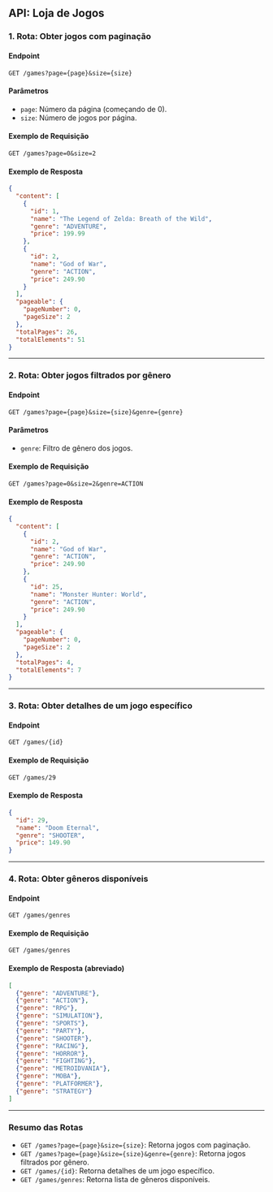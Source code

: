 ## API: Loja de Jogos 

### **1. Rota: Obter jogos com paginação**

#### Endpoint
`GET /games?page={page}&size={size}`

#### Parâmetros
- `page`: Número da página (começando de 0).
- `size`: Número de jogos por página.

#### Exemplo de Requisição
`GET /games?page=0&size=2`

#### Exemplo de Resposta
```json
{
  "content": [
    {
      "id": 1,
      "name": "The Legend of Zelda: Breath of the Wild",
      "genre": "ADVENTURE",
      "price": 199.99
    },
    {
      "id": 2,
      "name": "God of War",
      "genre": "ACTION",
      "price": 249.90
    }
  ],
  "pageable": {
    "pageNumber": 0,
    "pageSize": 2
  },
  "totalPages": 26,
  "totalElements": 51
}
```

---

### **2. Rota: Obter jogos filtrados por gênero**

#### Endpoint
`GET /games?page={page}&size={size}&genre={genre}`

#### Parâmetros
- `genre`: Filtro de gênero dos jogos.

#### Exemplo de Requisição
`GET /games?page=0&size=2&genre=ACTION`

#### Exemplo de Resposta
```json
{
  "content": [
    {
      "id": 2,
      "name": "God of War",
      "genre": "ACTION",
      "price": 249.90
    },
    {
      "id": 25,
      "name": "Monster Hunter: World",
      "genre": "ACTION",
      "price": 249.90
    }
  ],
  "pageable": {
    "pageNumber": 0,
    "pageSize": 2
  },
  "totalPages": 4,
  "totalElements": 7
}
```

---

### **3. Rota: Obter detalhes de um jogo específico**

#### Endpoint
`GET /games/{id}`

#### Exemplo de Requisição
`GET /games/29`

#### Exemplo de Resposta
```json
{
  "id": 29,
  "name": "Doom Eternal",
  "genre": "SHOOTER",
  "price": 149.90
}
```

---

### **4. Rota: Obter gêneros disponíveis**

#### Endpoint
`GET /games/genres`

#### Exemplo de Requisição
`GET /games/genres`

#### Exemplo de Resposta (abreviado)
```json
[
  {"genre": "ADVENTURE"},
  {"genre": "ACTION"},
  {"genre": "RPG"},
  {"genre": "SIMULATION"},
  {"genre": "SPORTS"},
  {"genre": "PARTY"},
  {"genre": "SHOOTER"},
  {"genre": "RACING"},
  {"genre": "HORROR"},
  {"genre": "FIGHTING"},
  {"genre": "METROIDVANIA"},
  {"genre": "MOBA"},
  {"genre": "PLATFORMER"},
  {"genre": "STRATEGY"}
]
```

---

### **Resumo das Rotas**

- `GET /games?page={page}&size={size}`: Retorna jogos com paginação.
- `GET /games?page={page}&size={size}&genre={genre}`: Retorna jogos filtrados por gênero.
- `GET /games/{id}`: Retorna detalhes de um jogo específico.
- `GET /games/genres`: Retorna lista de gêneros disponíveis.
